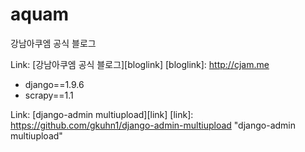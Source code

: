 # aquam
강남아쿠엠 공식 블로그

Link: [강남아쿠엠 공식 블로그][bloglink]
[bloglink]: http://cjam.me

+ django==1.9.6
+ scrapy==1.1

Link: [django-admin multiupload][link]
[link]: https://github.com/gkuhn1/django-admin-multiupload "django-admin multiupload"
